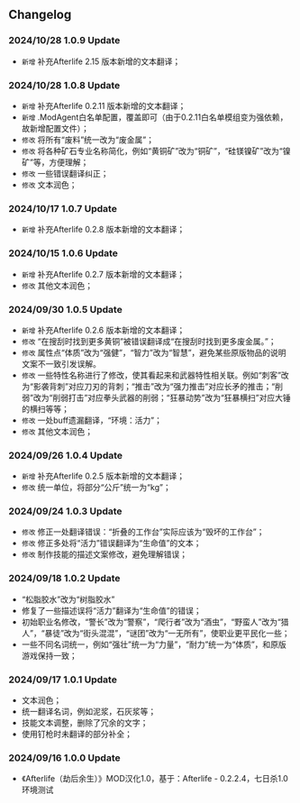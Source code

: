 ## Changelog

### 2024/10/28 1.0.9 Update
- `新增` 补充Afterlife 2.15 版本新增的文本翻译；

### 2024/10/28 1.0.8 Update
- `新增` 补充Afterlife 0.2.11 版本新增的文本翻译；
- `新增` .ModAgent白名单配置，覆盖即可（由于0.2.11白名单模组变为强依赖，故新增配置文件）；
- `修改` 将所有“废料”统一改为“废金属”；
- `修改` 将各种矿石专业名称简化，例如“黄铜矿”改为“铜矿”，“硅镁镍矿”改为“镍矿”等，方便理解；
- `修改` 一些错误翻译纠正；
- `修改` 文本润色；

### 2024/10/17 1.0.7 Update
- `新增` 补充Afterlife 0.2.8 版本新增的文本翻译；

### 2024/10/15 1.0.6 Update
- `新增` 补充Afterlife 0.2.7 版本新增的文本翻译；
- `修改` 其他文本润色；

### 2024/09/30 1.0.5 Update
- `新增` 补充Afterlife 0.2.6 版本新增的文本翻译；
- `修改` “在搜刮时找到更多黄铜”被错误翻译成“在搜刮时找到更多废金属。”；
- `修改` 属性点“体质”改为“强健”，“智力”改为“智慧”，避免某些原版物品的说明文案不一致引发误解。
- `修改` 一些特性名称进行了修改，使其看起来和武器特性相关联。例如“刺客”改为“影袭‌背刺”对应刀刃的背刺；“推击”改为“强力推击”对应长矛的推击；“削弱”改为“削弱打击”对应拳头武器的削弱；“狂暴动势”改为“狂暴横扫”对应大锤的横扫等等；
- `修改` 一处buff遗漏翻译，“环境：活力”；
- `修改` 其他文本润色；

### 2024/09/26 1.0.4 Update
- `新增` 补充Afterlife 0.2.5 版本新增的文本翻译；
- `修改` 统一单位，将部分“公斤”统一为“kg”；

### 2024/09/24 1.0.3 Update
- `修改` 修正一处翻译错误：“折叠的工作台”实际应该为“毁坏的工作台”；
- `修改` 修正多处将“活力”错误翻译为“生命值”的文本；
- `修改` 制作技能的描述文案修改，避免理解错误；

### 2024/09/18 1.0.2 Update
- “松脂胶水”改为“树脂胶水”
- 修复了一些描述误将“活力”翻译为“生命值”的错误；
- 初始职业名修改，“警长”改为“警察”，“爬行者”改为“酒虫”，“野蛮人”改为“猎人”，“暴徒”改为“街头混混”，“谜团”改为“一无所有”，使职业更平民化一些；
- 一些不同名词统一，例如“强壮”统一为“力量”，“耐力”统一为“体质”，和原版游戏保持一致；

### 2024/09/17 1.0.1 Update
- 文本润色；
- 统一翻译名词，例如泥浆，石灰浆等；
- 技能文本调整，删除了冗余的文字；
- 使用钉枪时未翻译的部分补全；

### 2024/09/16 1.0.0 Update
- 《Afterlife（劫后余生）》MOD汉化1.0，基于：Afterlife - 0.2.2.4，七日杀1.0环境测试


